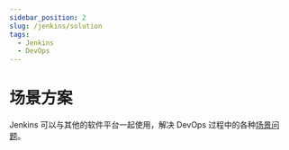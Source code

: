```yaml
---
sidebar_position: 2
slug: /jenkins/solution
tags:
  - Jenkins
  - DevOps
---
```


# 场景方案

Jenkins 可以与其他的软件平台一起使用，解决 DevOps 过程中的各种[场景问题](https://www.jenkins.io/solutions/)。



